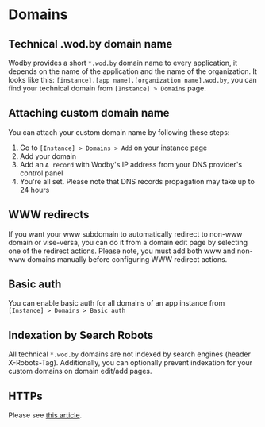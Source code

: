 # Domains

## Technical .wod.by domain name

Wodby provides a short `*.wod.by` domain name to every application, it depends on the name of the application and the name of the organization. It looks like this: `[instance].[app name].[organization name].wod.by`, you can find your technical domain from `[Instance] > Domains` page.

## Attaching custom domain name

You can attach your custom domain name by following these steps:

1. Go to `[Instance] > Domains > Add` on your instance page
2. Add your domain
3. Add an `A record` with Wodby's IP address from your DNS provider's control panel
4. You're all set. Please note that DNS records propagation may take up to 24 hours

## WWW redirects

If you want your www subdomain to automatically redirect to non-www domain or vise-versa, you can do it from a domain edit page by selecting one of the redirect actions. Please note, you must add both www and non-www domains manually before configuring WWW redirect actions.

## Basic auth

You can enable basic auth for all domains of an app instance from `[Instance] > Domains > Basic auth`

## Indexation by Search Robots

All technical `*.wod.by` domains are not indexed by search engines (header X-Robots-Tag). Additionally, you can optionally prevent indexation for your custom domains on domain edit/add pages.

## HTTPs

Please see [this article](ssl.md).
